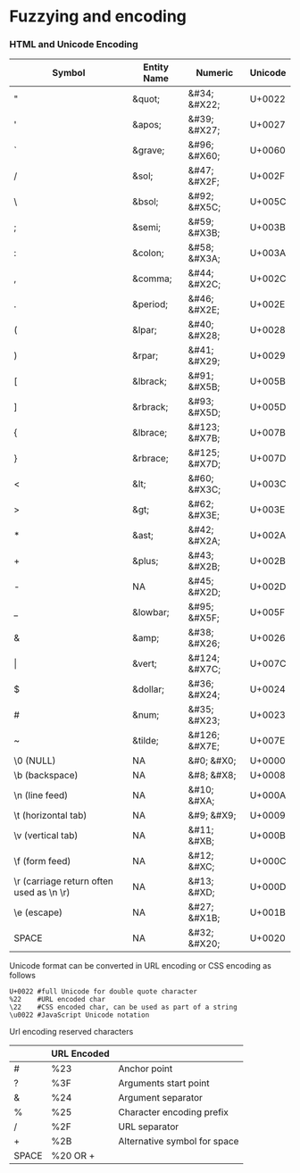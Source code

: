 # Fuzzying and encoding

### HTML and Unicode Encoding

| Symbol                                   | Entity Name | Numeric         | Unicode |
| ---------------------------------------- | ----------- | --------------- | ------- |
| "                                        | \&quot;     | \&#34; \&#X22;  | U+0022  |
| '                                        | \&apos;     | \&#39; \&#X27;  | U+0027  |
| \`                                       | \&grave;    | \&#96; \&#X60;  | U+0060  |
| /                                        | \&sol;      | \&#47; \&#X2F;  | U+002F  |
| \\                                       | \&bsol;     | \&#92; \&#X5C;  | U+005C  |
| ;                                        | \&semi;     | \&#59; \&#X3B;  | U+003B  |
| :                                        | \&colon;    | \&#58; \&#X3A;  | U+003A  |
| ,                                        | \&comma;    | \&#44; \&#X2C;  | U+002C  |
| .                                        | \&period;   | \&#46; \&#X2E;  | U+002E  |
| (                                        | \&lpar;     | \&#40; \&#X28;  | U+0028  |
| )                                        | \&rpar;     | \&#41; \&#X29;  | U+0029  |
| \[                                       | \&lbrack;   | \&#91; \&#X5B;  | U+005B  |
| ]                                        | \&rbrack;   | \&#93; \&#X5D;  | U+005D  |
| {                                        | \&lbrace;   | \&#123; \&#X7B; | U+007B  |
| }                                        | \&rbrace;   | \&#125; \&#X7D; | U+007D  |
| <                                        | \&lt;       | \&#60; \&#X3C;  | U+003C  |
| >                                        | \&gt;       | \&#62; \&#X3E;  | U+003E  |
| \*                                       | \&ast;      | \&#42; \&#X2A;  | U+002A  |
| +                                        | \&plus;     | \&#43; \&#X2B;  | U+002B  |
| -                                        | NA          | \&#45; \&#X2D;  | U+002D  |
| \_                                       | \&lowbar;   | \&#95; \&#X5F;  | U+005F  |
| &                                        | \&amp;      | \&#38; \&#X26;  | U+0026  |
| \|                                       | \&vert;     | \&#124; \&#X7C; | U+007C  |
| $                                        | \&dollar;   | \&#36; \&#X24;  | U+0024  |
| #                                        | \&num;      | \&#35; \&#X23;  | U+0023  |
| \~                                       | \&tilde;    | \&#126; \&#X7E; | U+007E  |
| \0 (NULL)                                | NA          | \&#0; \&#X0;    | U+0000  |
| \b (backspace)                           | NA          | \&#8; \&#X8;    | U+0008  |
| \n (line feed)                           | NA          | \&#10; \&#XA;   | U+000A  |
| \t (horizontal tab)                      | NA          | \&#9; \&#X9;    | U+0009  |
| \v (vertical tab)                        | NA          | \&#11; \&#XB;   | U+000B  |
| \f (form feed)                           | NA          | \&#12; \&#XC;   | U+000C  |
| \r (carriage return often used as \n \r) | NA          | \&#13; \&#XD;   | U+000D  |
| \e (escape)                              | NA          | \&#27; \&#X1B;  | U+001B  |
| SPACE                                    | NA          | \&#32; \&#X20;  | U+0020  |

Unicode format can be converted in URL encoding or CSS encoding as follows

```
U+0022 #full Unicode for double quote character
%22    #URL encoded char
\22    #CSS encoded char, can be used as part of a string
\u0022 #JavaScript Unicode notation
```

Url encoding reserved characters

|       | URL Encoded |                              |
| ----- | ----------- | ---------------------------- |
| #     | %23         | Anchor point                 |
| ?     | %3F         | Arguments start point        |
| &     | %24         | Argument separator           |
| %     | %25         | Character encoding prefix    |
| /     | %2F         | URL separator                |
| +     | %2B         | Alternative symbol for space |
| SPACE | %20 OR +    |                              |
